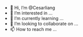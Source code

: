 - 👋 Hi, I’m @Cesarliang
- 👀 I’m interested in ...
- 🌱 I’m currently learning ...
- 💞️ I’m looking to collaborate on ...
- 📫 How to reach me ...

<!---
Cesarliang/Cesarliang is a ✨ special ✨ repository because its `README.md` (this file) appears on your GitHub profile.
You can click the Preview link to take a look at your changes.
--->
